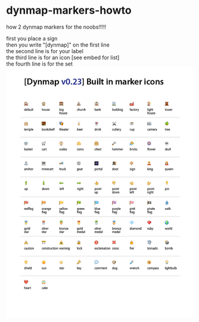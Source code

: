 # dynmap-markers-howto

how 2 dynmap markers for the noobs!!!!!  

first you place a sign <br/>
then you write "[dynmap]" on the first line<br/>
the second line is for your label<br/>
the third line is for an icon [see embed for list]<br/>
the fourth line is for the set<br/>
![Screenshot](/images/icons.webp)